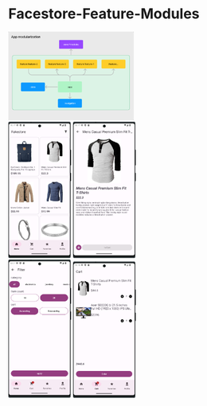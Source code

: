 # Facestore-Feature-Modules

<div align="start">
  <img src="https://github.com/ulugbek1060/Feature-Modules/blob/main/src/moduling.png" width="50%" />
</div>

<div align="start">
  <img src="https://github.com/UlugbekG/Facestore/blob/main/preview/preview-1.png" width="25%" />
  <img src="https://github.com/UlugbekG/Facestore/blob/main/preview/preview-2.png" width="25%" />
</div>
<div align="start">
  <img src="https://github.com/UlugbekG/Facestore/blob/main/preview/preview-3.png" width="25%" />
  <img src="https://github.com/UlugbekG/Facestore/blob/main/preview/preview-4.png" width="25%" />
</div>


